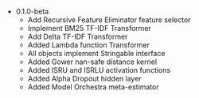 - 0.1.0-beta
    - Add Recursive Feature Eliminator feature selector
    - Implement BM25 TF-IDF Transformer
    - Add Delta TF-IDF Transformer
    - Added Lambda function Transformer
    - All objects implement Stringable interface
    - Added Gower nan-safe distance kernel
    - Added ISRU and ISRLU activation functions
    - Added Alpha Dropout hidden layer
    - Added Model Orchestra meta-estimator